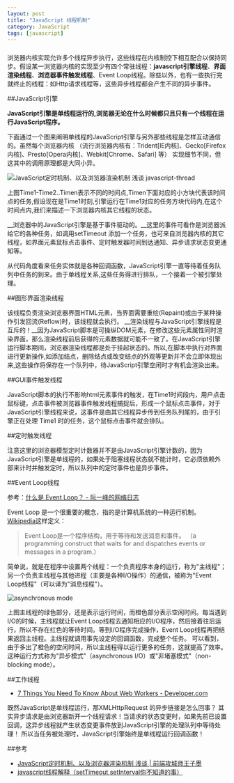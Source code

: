 ```yaml
---
layout: post
title: "JavaScript 线程机制"
category: JavaScript
tags: [javascript]
---
```

### 

浏览器内核实现允许多个线程异步执行，这些线程在内核制控下相互配合以保持同步。假设某一浏览器内核的实现至少有四个常驻线程：__javascript引擎线程__、__界面渲染线程__、__浏览器事件触发线程__、Event Loop线程。除些以外，也有一些执行完就终止的线程：如Http请求线程等，这些异步线程都会产生不同的异步事件。

<!--more-->

##JavaScript引擎

__JavaScript引擎是单线程运行的,浏览器无论在什么时候都只且只有一个线程在运行JavaScript程序。__

下面通过一个图来阐明单线程的JavaScript引擎与另外那些线程是怎样互动通信的。虽然每个浏览器内核 （流行浏览器内核有：Trident[IE内核]、Gecko[Firefox内核]、Presto[Opera内核]、Webkit[Chrome、Safari] 等） 实现细节不同，但这其中的调用原理都是大同小异。

![JavaScript定时机制、以及浏览器渲染机制 浅谈 javascript-thread](http://julying.com/blog/uploadfile/2012/05/javascript-thread.png)

上图Time1-Time2..Timen表示不同的时间点,Timen下面对应的小方块代表该时间点的任务,假设现在是Time1时刻,引擎运行在Time1对应的任务方块代码内,在这个时间点内,我们来描述一下浏览器内核其它线程的状态。

__浏览器中的JavaScript引擎是基于事件驱动的。__这里的事件可看作是浏览器派给它的各种任务，如调用setTimeout 添加一个任务，也可来自浏览器内核的其它线程，如界面元素鼠标点击事件、定时触发器时间到达通知、异步请求状态变更通知等。

从代码角度看来任务实体就是各种回调函数，JavaScript引擎一直等待着任务队列中任务的到来。由于单线程关系,这些任务得进行排队，一个接着一个被引擎处理。

##图形界面渲染线程

该线程负责渲染浏览器界面HTML元素，当界面需要重绘(Repaint)或由于某种操作引发回流(Reflow)时，该线程就会执行。
__渲染线程与JavaScript引擎线程是互斥的！__因为JavaScript脚本是可操纵DOM元素，在修改这些元素属性同时渲染界面，那么渲染线程前后获得的元素数据就可能不一致了。在JavaScript引擎运行脚本期间，浏览器渲染线程都是处于挂起状态的。所以,在脚本中执行对界面进行更新操作,如添加结点，删除结点或改变结点的外观等更新并不会立即体现出来,这些操作将保存在一个队列中，待JavaScript引擎空闲时才有机会渲染出来。

##GUI事件触发线程

JavaScript脚本的执行不影响html元素事件的触发，在Time1时间段内，用户点击鼠标键，点击事件被浏览器事件触发线程捕捉后，形成一个鼠标点击事件，对于JavaScript引擎线程来说，这事件是由其它线程异步传到任务队列尾的，由于引擎正在处理 Time1 时的任务，这个鼠标点击事件就会排队。

##定时触发线程

注意这里的浏览器模型定时计数器并不是由JavaScript引擎计数的，因为JavaScript引擎是单线程的，如果处于阻塞线程状态就不能计时，它必须依赖外部来计时并触发定时，所以队列中的定时事件也是异步事件。

##Event Loop线程

参考：[什么是 Event Loop？ - 阮一峰的网络日志](http://www.ruanyifeng.com/blog/2013/10/event_loop.html?from=ourjs.com)

Event Loop 是一个很重要的概念，指的是计算机系统的一种运行机制。[Wikipedia](http://en.wikipedia.org/wiki/Event_loop)这样定义：

> Event Loop是一个程序结构，用于等待和发送消息和事件。 （a programming construct that waits for and dispatches events or messages in a program.）

简单说，就是在程序中设置两个线程：一个负责程序本身的运行，称为"主线程"；另一个负责主线程与其他进程（主要是各种I/O操作）的通信，被称为"Event Loop线程"（可以译为"消息线程"）。

![asynchronous mode](http://image.beekka.com/blog/201310/2013102004.png)

上图主线程的绿色部分，还是表示运行时间，而橙色部分表示空闲时间。每当遇到I/O的时候，主线程就让Event Loop线程去通知相应的I/O程序，然后接着往后运行，所以不存在红色的等待时间。等到I/O程序完成操作，Event Loop线程再把结果返回主线程。主线程就调用事先设定的回调函数，完成整个任务。
可以看到，由于多出了橙色的空闲时间，所以主线程得以运行更多的任务，这就提高了效率。这种运行方式称为"异步模式"（asynchronous I/O）或"非堵塞模式"（non-blocking mode）。

##工作线程

- [7 Things You Need To Know About Web Workers - Developer.com](http://www.developer.com/lang/jscript/7-things-you-need-to-know-about-web-workers.html)

既然JavaScript是单线程运行，那XMLHttpRequest 的异步链接是怎么回事？
其实异步请求是由浏览器新开一个线程请求！当请求的状态变更时，如果先前已设置回调，这异步线程就产生状态变更事件放到JavaScript引擎的处理队列中等待处理！
所以当任务被处理时，JavaScript引擎始终是单线程运行回调函数！

##参考

- [JavaScript定时机制、以及浏览器渲染机制 浅谈 | 前端攻城师王子墨](http://julying.com/blog/javascript-settimeout-thread/)
- [javascript线程解释（setTimeout,setInterval你不知道的事）](http://www.iamued.com/qianduan/1645.html)


